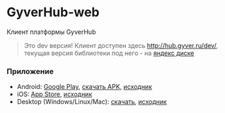 # GyverHub-web
Клиент платформы GyverHub

> Это dev версия! Клиент доступен здесь http://hub.gyver.ru/dev/, текущая версия библиотеки под него - на [яндекс диске](https://disk.yandex.ru/d/bLyU4WWL6h4GYA)

### Приложение
- Android: [Google Play](https://play.google.com/store/apps/details?id=ru.alexgyver.GyverHub), [скачать APK](https://github.com/GyverLibs/GyverHub-app/releases/latest), [исходник](https://github.com/GyverLibs/GyverHub-app)
- iOS: [App Store](https://apps.apple.com/kz/app/gyverhub/id6474273925), [исходник](https://github.com/GyverLibs/GyverHub-app)
- Desktop (Windows/Linux/Mac): [скачать](https://github.com/neko-neko-nyan/gyverhub-desktop/releases/latest), [исходник](https://github.com/neko-neko-nyan/gyverhub-desktop)